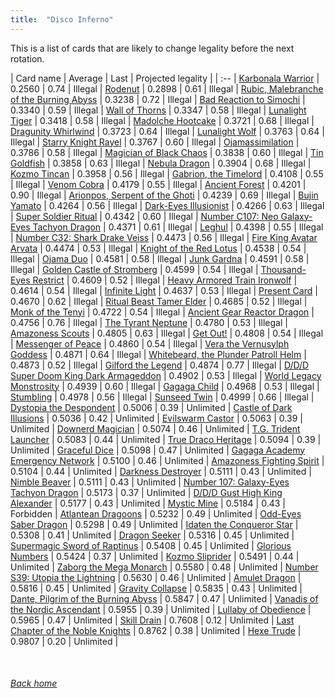 ```yaml
---
title:  "Disco Inferno"
---
```


This is a list of cards that are likely to change legality before the next rotation.

| Card name | Average | Last | Projected legality |
| :-- |
[Karbonala Warrior](https://db.ygoprodeck.com/card/?search=Karbonala%20Warrior) | 0.2560 | 0.74 | Illegal |
[Rodenut](https://db.ygoprodeck.com/card/?search=Rodenut) | 0.2898 | 0.61 | Illegal |
[Rubic, Malebranche of the Burning Abyss](https://db.ygoprodeck.com/card/?search=Rubic,%20Malebranche%20of%20the%20Burning%20Abyss) | 0.3238 | 0.72 | Illegal |
[Bad Reaction to Simochi](https://db.ygoprodeck.com/card/?search=Bad%20Reaction%20to%20Simochi) | 0.3340 | 0.59 | Illegal |
[Wall of Thorns](https://db.ygoprodeck.com/card/?search=Wall%20of%20Thorns) | 0.3347 | 0.58 | Illegal |
[Lunalight Tiger](https://db.ygoprodeck.com/card/?search=Lunalight%20Tiger) | 0.3418 | 0.58 | Illegal |
[Madolche Hootcake](https://db.ygoprodeck.com/card/?search=Madolche%20Hootcake) | 0.3721 | 0.68 | Illegal |
[Dragunity Whirlwind](https://db.ygoprodeck.com/card/?search=Dragunity%20Whirlwind) | 0.3723 | 0.64 | Illegal |
[Lunalight Wolf](https://db.ygoprodeck.com/card/?search=Lunalight%20Wolf) | 0.3763 | 0.64 | Illegal |
[Starry Knight Rayel](https://db.ygoprodeck.com/card/?search=Starry%20Knight%20Rayel) | 0.3767 | 0.60 | Illegal |
[Ojamassimilation](https://db.ygoprodeck.com/card/?search=Ojamassimilation) | 0.3786 | 0.58 | Illegal |
[Magician of Black Chaos](https://db.ygoprodeck.com/card/?search=Magician%20of%20Black%20Chaos) | 0.3838 | 0.60 | Illegal |
[Tin Goldfish](https://db.ygoprodeck.com/card/?search=Tin%20Goldfish) | 0.3858 | 0.63 | Illegal |
[Nebula Dragon](https://db.ygoprodeck.com/card/?search=Nebula%20Dragon) | 0.3904 | 0.68 | Illegal |
[Kozmo Tincan](https://db.ygoprodeck.com/card/?search=Kozmo%20Tincan) | 0.3958 | 0.56 | Illegal |
[Gabrion, the Timelord](https://db.ygoprodeck.com/card/?search=Gabrion,%20the%20Timelord) | 0.4108 | 0.55 | Illegal |
[Venom Cobra](https://db.ygoprodeck.com/card/?search=Venom%20Cobra) | 0.4179 | 0.55 | Illegal |
[Ancient Forest](https://db.ygoprodeck.com/card/?search=Ancient%20Forest) | 0.4201 | 0.90 | Illegal |
[Arionpos, Serpent of the Ghoti](https://db.ygoprodeck.com/card/?search=Arionpos,%20Serpent%20of%20the%20Ghoti) | 0.4239 | 0.69 | Illegal |
[Bujin Yamato](https://db.ygoprodeck.com/card/?search=Bujin%20Yamato) | 0.4264 | 0.56 | Illegal |
[Dark-Eyes Illusionist](https://db.ygoprodeck.com/card/?search=Dark-Eyes%20Illusionist) | 0.4266 | 0.63 | Illegal |
[Super Soldier Ritual](https://db.ygoprodeck.com/card/?search=Super%20Soldier%20Ritual) | 0.4342 | 0.60 | Illegal |
[Number C107: Neo Galaxy-Eyes Tachyon Dragon](https://db.ygoprodeck.com/card/?search=Number%20C107:%20Neo%20Galaxy-Eyes%20Tachyon%20Dragon) | 0.4371 | 0.61 | Illegal |
[Leghul](https://db.ygoprodeck.com/card/?search=Leghul) | 0.4398 | 0.55 | Illegal |
[Number C32: Shark Drake Veiss](https://db.ygoprodeck.com/card/?search=Number%20C32:%20Shark%20Drake%20Veiss) | 0.4473 | 0.56 | Illegal |
[Fire King Avatar Arvata](https://db.ygoprodeck.com/card/?search=Fire%20King%20Avatar%20Arvata) | 0.4474 | 0.53 | Illegal |
[Knight of the Red Lotus](https://db.ygoprodeck.com/card/?search=Knight%20of%20the%20Red%20Lotus) | 0.4538 | 0.54 | Illegal |
[Ojama Duo](https://db.ygoprodeck.com/card/?search=Ojama%20Duo) | 0.4581 | 0.58 | Illegal |
[Junk Gardna](https://db.ygoprodeck.com/card/?search=Junk%20Gardna) | 0.4591 | 0.58 | Illegal |
[Golden Castle of Stromberg](https://db.ygoprodeck.com/card/?search=Golden%20Castle%20of%20Stromberg) | 0.4599 | 0.54 | Illegal |
[Thousand-Eyes Restrict](https://db.ygoprodeck.com/card/?search=Thousand-Eyes%20Restrict) | 0.4609 | 0.52 | Illegal |
[Heavy Armored Train Ironwolf](https://db.ygoprodeck.com/card/?search=Heavy%20Armored%20Train%20Ironwolf) | 0.4614 | 0.54 | Illegal |
[Infinite Light](https://db.ygoprodeck.com/card/?search=Infinite%20Light) | 0.4637 | 0.53 | Illegal |
[Present Card](https://db.ygoprodeck.com/card/?search=Present%20Card) | 0.4670 | 0.62 | Illegal |
[Ritual Beast Tamer Elder](https://db.ygoprodeck.com/card/?search=Ritual%20Beast%20Tamer%20Elder) | 0.4685 | 0.52 | Illegal |
[Monk of the Tenyi](https://db.ygoprodeck.com/card/?search=Monk%20of%20the%20Tenyi) | 0.4722 | 0.54 | Illegal |
[Ancient Gear Reactor Dragon](https://db.ygoprodeck.com/card/?search=Ancient%20Gear%20Reactor%20Dragon) | 0.4756 | 0.76 | Illegal |
[The Tyrant Neptune](https://db.ygoprodeck.com/card/?search=The%20Tyrant%20Neptune) | 0.4780 | 0.53 | Illegal |
[Amazoness Scouts](https://db.ygoprodeck.com/card/?search=Amazoness%20Scouts) | 0.4805 | 0.63 | Illegal |
[Get Out!](https://db.ygoprodeck.com/card/?search=Get%20Out!) | 0.4808 | 0.54 | Illegal |
[Messenger of Peace](https://db.ygoprodeck.com/card/?search=Messenger%20of%20Peace) | 0.4860 | 0.54 | Illegal |
[Vera the Vernusylph Goddess](https://db.ygoprodeck.com/card/?search=Vera%20the%20Vernusylph%20Goddess) | 0.4871 | 0.64 | Illegal |
[Whitebeard, the Plunder Patroll Helm](https://db.ygoprodeck.com/card/?search=Whitebeard,%20the%20Plunder%20Patroll%20Helm) | 0.4873 | 0.52 | Illegal |
[Gilford the Legend](https://db.ygoprodeck.com/card/?search=Gilford%20the%20Legend) | 0.4874 | 0.77 | Illegal |
[D/D/D Super Doom King Dark Armageddon](https://db.ygoprodeck.com/card/?search=D/D/D%20Super%20Doom%20King%20Dark%20Armageddon) | 0.4902 | 0.53 | Illegal |
[World Legacy Monstrosity](https://db.ygoprodeck.com/card/?search=World%20Legacy%20Monstrosity) | 0.4939 | 0.60 | Illegal |
[Gagaga Child](https://db.ygoprodeck.com/card/?search=Gagaga%20Child) | 0.4968 | 0.53 | Illegal |
[Stumbling](https://db.ygoprodeck.com/card/?search=Stumbling) | 0.4978 | 0.56 | Illegal |
[Sunseed Twin](https://db.ygoprodeck.com/card/?search=Sunseed%20Twin) | 0.4999 | 0.66 | Illegal |
[Dystopia the Despondent](https://db.ygoprodeck.com/card/?search=Dystopia%20the%20Despondent) | 0.5006 | 0.39 | Unlimited |
[Castle of Dark Illusions](https://db.ygoprodeck.com/card/?search=Castle%20of%20Dark%20Illusions) | 0.5036 | 0.42 | Unlimited |
[Evilswarm Castor](https://db.ygoprodeck.com/card/?search=Evilswarm%20Castor) | 0.5063 | 0.39 | Unlimited |
[Downerd Magician](https://db.ygoprodeck.com/card/?search=Downerd%20Magician) | 0.5074 | 0.46 | Unlimited |
[T.G. Trident Launcher](https://db.ygoprodeck.com/card/?search=T.G.%20Trident%20Launcher) | 0.5083 | 0.44 | Unlimited |
[True Draco Heritage](https://db.ygoprodeck.com/card/?search=True%20Draco%20Heritage) | 0.5094 | 0.39 | Unlimited |
[Graceful Dice](https://db.ygoprodeck.com/card/?search=Graceful%20Dice) | 0.5098 | 0.47 | Unlimited |
[Gagaga Academy Emergency Network](https://db.ygoprodeck.com/card/?search=Gagaga%20Academy%20Emergency%20Network) | 0.5100 | 0.46 | Unlimited |
[Amazoness Fighting Spirit](https://db.ygoprodeck.com/card/?search=Amazoness%20Fighting%20Spirit) | 0.5104 | 0.44 | Unlimited |
[Darkness Destroyer](https://db.ygoprodeck.com/card/?search=Darkness%20Destroyer) | 0.5111 | 0.43 | Unlimited |
[Nimble Beaver](https://db.ygoprodeck.com/card/?search=Nimble%20Beaver) | 0.5111 | 0.43 | Unlimited |
[Number 107: Galaxy-Eyes Tachyon Dragon](https://db.ygoprodeck.com/card/?search=Number%20107:%20Galaxy-Eyes%20Tachyon%20Dragon) | 0.5173 | 0.37 | Unlimited |
[D/D/D Gust High King Alexander](https://db.ygoprodeck.com/card/?search=D/D/D%20Gust%20High%20King%20Alexander) | 0.5177 | 0.43 | Unlimited |
[Mystic Mine](https://db.ygoprodeck.com/card/?search=Mystic%20Mine) | 0.5184 | 0.43 | Forbidden |
[Atlantean Dragoons](https://db.ygoprodeck.com/card/?search=Atlantean%20Dragoons) | 0.5232 | 0.49 | Unlimited |
[Odd-Eyes Saber Dragon](https://db.ygoprodeck.com/card/?search=Odd-Eyes%20Saber%20Dragon) | 0.5298 | 0.49 | Unlimited |
[Idaten the Conqueror Star](https://db.ygoprodeck.com/card/?search=Idaten%20the%20Conqueror%20Star) | 0.5308 | 0.41 | Unlimited |
[Dragon Seeker](https://db.ygoprodeck.com/card/?search=Dragon%20Seeker) | 0.5316 | 0.45 | Unlimited |
[Supermagic Sword of Raptinus](https://db.ygoprodeck.com/card/?search=Supermagic%20Sword%20of%20Raptinus) | 0.5408 | 0.45 | Unlimited |
[Glorious Numbers](https://db.ygoprodeck.com/card/?search=Glorious%20Numbers) | 0.5424 | 0.37 | Unlimited |
[Kozmo Sliprider](https://db.ygoprodeck.com/card/?search=Kozmo%20Sliprider) | 0.5491 | 0.44 | Unlimited |
[Zaborg the Mega Monarch](https://db.ygoprodeck.com/card/?search=Zaborg%20the%20Mega%20Monarch) | 0.5580 | 0.48 | Unlimited |
[Number S39: Utopia the Lightning](https://db.ygoprodeck.com/card/?search=Number%20S39:%20Utopia%20the%20Lightning) | 0.5630 | 0.46 | Unlimited |
[Amulet Dragon](https://db.ygoprodeck.com/card/?search=Amulet%20Dragon) | 0.5816 | 0.45 | Unlimited |
[Gravity Collapse](https://db.ygoprodeck.com/card/?search=Gravity%20Collapse) | 0.5835 | 0.43 | Unlimited |
[Dante, Pilgrim of the Burning Abyss](https://db.ygoprodeck.com/card/?search=Dante,%20Pilgrim%20of%20the%20Burning%20Abyss) | 0.5847 | 0.47 | Unlimited |
[Vanadis of the Nordic Ascendant](https://db.ygoprodeck.com/card/?search=Vanadis%20of%20the%20Nordic%20Ascendant) | 0.5955 | 0.39 | Unlimited |
[Lullaby of Obedience](https://db.ygoprodeck.com/card/?search=Lullaby%20of%20Obedience) | 0.5965 | 0.47 | Unlimited |
[Skill Drain](https://db.ygoprodeck.com/card/?search=Skill%20Drain) | 0.7608 | 0.12 | Unlimited |
[Last Chapter of the Noble Knights](https://db.ygoprodeck.com/card/?search=Last%20Chapter%20of%20the%20Noble%20Knights) | 0.8762 | 0.38 | Unlimited |
[Hexe Trude](https://db.ygoprodeck.com/card/?search=Hexe%20Trude) | 0.9807 | 0.20 | Unlimited |

<br>

###### [Back home](index)